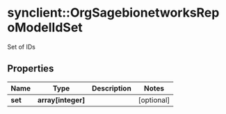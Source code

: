 # synclient::OrgSagebionetworksRepoModelIdSet

Set of IDs

## Properties
Name | Type | Description | Notes
------------ | ------------- | ------------- | -------------
**set** | **array[integer]** |  | [optional] 


